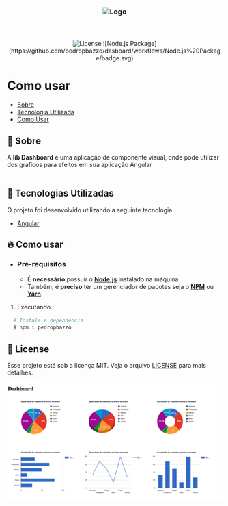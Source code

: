 <h3 align="center">
    <img alt="Logo" title="#logo" width="400px" src="https://avatars.githubusercontent.com/u/32115702?s=460&u=18b6f3c1f7fb02331ad007fd21a6fdd1c2105790&v=4">
    <br><br>
    <br>
</h3>

<p align="center">
  <img alt="License" src="https://img.shields.io/badge/license-MIT-brightgreen">
![Node.js Package](https://github.com/pedropbazzo/dasboard/workflows/Node.js%20Package/badge.svg)
</p>

# Como usar

- [Sobre](#sobre)
- [Tecnologia Utilizada](#tecnologias-utilizadas)
- [Como Usar](#como-usar)

<a id="sobre"></a>

## :bookmark: Sobre

A <strong>lib Dashboard</strong> é uma aplicação de componente visual, onde pode utilizar dos graficos para efeitos em sua aplicação Angular<br><br>


<a id="tecnologias-utilizadas"></a>

## :rocket: Tecnologias Utilizadas

O projeto foi desenvolvido utilizando a seguinte tecnologia

- [Angular](https://angular.io/) <br>
  
<a id="como-usar"></a>

## :fire: Como usar

- ### **Pré-requisitos**

  - É **necessário** possuir o **[Node.js](https://nodejs.org/en/)** instalado na máquina
  - Também, é **preciso** ter um gerenciador de pacotes seja o **[NPM](https://www.npmjs.com/)** ou **[Yarn](https://yarnpkg.com/)**.

1. Executando :

```sh
  # Instale a dependência
  $ npm i pedropbazzo

```

## :memo: License

Esse projeto está sob a licença MIT. Veja o arquivo [LICENSE](LICENSE.md) para mais detalhes.

 <img alt="dash" title="#dash" width="800px" src="https://raw.githubusercontent.com/pedropbazzo/dasboard/main/src/assets/print.png">

